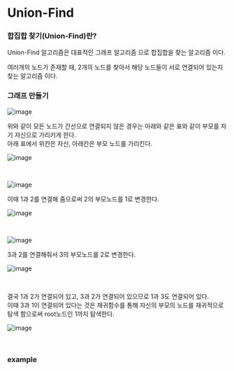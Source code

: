 # Union-Find
### 합집합 찾기(Union-Find)란?

Union-Find 알고리즘은 대표적인 그래프 알고리즘 으로 합집합을 찾는 알고리즘 이다.

여러개의 노드가 존재할 때, 2개의 노드를 찾아서 해당 노드들이 서로 연결되어 있는지 찾는 알고리즘 이다.

### 그래프 만들기

![image](https://user-images.githubusercontent.com/62639722/141730347-12b3fddd-56d9-4f69-bb92-7cf70e2bdb9a.png)

위와 같이 모든 노드가 간선으로 연결되지 않은 경우는 아래와 같은 표와 같이 부모를 자기 자신으로 가리키게 한다.<br>
아래 표에서 위칸은 자신, 아래칸은 부모 노드를 가리킨다.

![image](https://user-images.githubusercontent.com/62639722/141730694-b6b8b265-5a90-482e-87f7-25770a3d779e.png)


<br>

![image](https://user-images.githubusercontent.com/62639722/141730808-1cdc0e28-3069-41ac-ba47-53c250540032.png)

이때 1과 2를 연결해 줌으로써 2의 부모노드를 1로 변경한다.

![image](https://user-images.githubusercontent.com/62639722/141730988-b15779a1-e430-486a-94e4-572df6427b27.png)

<br>

![image](https://user-images.githubusercontent.com/62639722/141731101-c80867cf-04c8-4185-b82a-712fe3f98574.png)

3과 2를 연결해줘서 3의 부모노드를 2로 변경한다.

![image](https://user-images.githubusercontent.com/62639722/141731181-20a66745-7554-40ab-83ee-335ce0c5b671.png)

<br>

결국 1과 2가 연결되어 있고, 3과 2가 연결되어 있으므로 1과 3도 연결되어 있다. <br>
이때 3과 1이 연결되어 있다는 것은 재귀함수를 통해 자신의 부모의 노드를 재귀적으로 탐색 함으로써 root노드인 1까지 탐색한다.

![image](https://user-images.githubusercontent.com/62639722/141731644-93de2d47-74a8-42cd-aa87-40dd2bdb83ba.png)

<br>

### example
